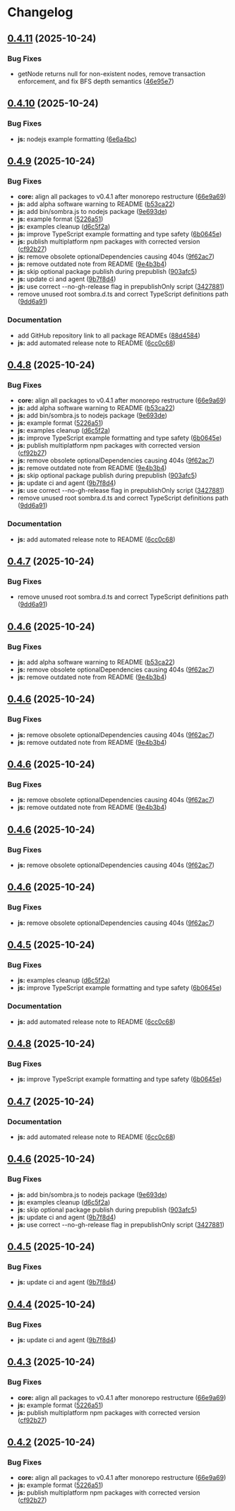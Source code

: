 # Changelog

## [0.4.11](https://github.com/maskdotdev/sombra/compare/sombrajs-v0.4.10...sombrajs-v0.4.11) (2025-10-24)


### Bug Fixes

* getNode returns null for non-existent nodes, remove transaction enforcement, and fix BFS depth semantics ([46e95e7](https://github.com/maskdotdev/sombra/commit/46e95e721fe9b0c59706166fdd0fb36418291917))

## [0.4.10](https://github.com/maskdotdev/sombra/compare/sombrajs-v0.4.9...sombrajs-v0.4.10) (2025-10-24)


### Bug Fixes

* **js:** nodejs example formatting ([6e6a4bc](https://github.com/maskdotdev/sombra/commit/6e6a4bc175a7e68151c2588aaa048848c78af3e4))

## [0.4.9](https://github.com/maskdotdev/sombra/compare/sombrajs-v0.4.8...sombrajs-v0.4.9) (2025-10-24)


### Bug Fixes

* **core:** align all packages to v0.4.1 after monorepo restructure ([66e9a69](https://github.com/maskdotdev/sombra/commit/66e9a69fc433064a43c8dd50ef2bac25e49fdf02))
* **js:** add alpha software warning to README ([b53ca22](https://github.com/maskdotdev/sombra/commit/b53ca223fda6e7b627d6f5dc9fcdabc0716ccafd))
* **js:** add bin/sombra.js to nodejs package ([9e693de](https://github.com/maskdotdev/sombra/commit/9e693de426b5297497efa7cf1bd6f5baab4f1490))
* **js:** example format ([5226a51](https://github.com/maskdotdev/sombra/commit/5226a51f34f7ca5df258f94de78fa2c561208316))
* **js:** examples cleanup ([d6c5f2a](https://github.com/maskdotdev/sombra/commit/d6c5f2a76ef104d7e5c3198d9ef229646c171d18))
* **js:** improve TypeScript example formatting and type safety ([6b0645e](https://github.com/maskdotdev/sombra/commit/6b0645e39c2862ef7b2ef2ea983074379ed39665))
* **js:** publish multiplatform npm packages with corrected version ([cf92b27](https://github.com/maskdotdev/sombra/commit/cf92b27badd31c06b35189a292ce5fbd6ff96e26))
* **js:** remove obsolete optionalDependencies causing 404s ([9f62ac7](https://github.com/maskdotdev/sombra/commit/9f62ac7d364f6b44a3bd9fa46e70657e2cfa273f))
* **js:** remove outdated note from README ([9e4b3b4](https://github.com/maskdotdev/sombra/commit/9e4b3b48098b11ac622afcdd7bbd5245bd751987))
* **js:** skip optional package publish during prepublish ([903afc5](https://github.com/maskdotdev/sombra/commit/903afc5af56a3a6f41602183fe8641cacfa004a5))
* **js:** update ci and agent ([9b7f8d4](https://github.com/maskdotdev/sombra/commit/9b7f8d476fea64cd7886a236d4484f44d43bca41))
* **js:** use correct --no-gh-release flag in prepublishOnly script ([3427881](https://github.com/maskdotdev/sombra/commit/34278811e0ea2b7a07bfb3a0cacb9f5d8b41c01a))
* remove unused root sombra.d.ts and correct TypeScript definitions path ([9dd6a91](https://github.com/maskdotdev/sombra/commit/9dd6a91318f984e2440ca401be40c3105331f96b))


### Documentation

* add GitHub repository link to all package READMEs ([88d4584](https://github.com/maskdotdev/sombra/commit/88d4584bb2fccc089ec6caabf7a3a675ebf91232))
* **js:** add automated release note to README ([6cc0c68](https://github.com/maskdotdev/sombra/commit/6cc0c684a5e5ccfd3f17c371cc061254ad51ad3c))

## [0.4.8](https://github.com/maskdotdev/sombra/compare/sombrajs-v0.4.7...sombrajs-v0.4.8) (2025-10-24)


### Bug Fixes

* **core:** align all packages to v0.4.1 after monorepo restructure ([66e9a69](https://github.com/maskdotdev/sombra/commit/66e9a69fc433064a43c8dd50ef2bac25e49fdf02))
* **js:** add alpha software warning to README ([b53ca22](https://github.com/maskdotdev/sombra/commit/b53ca223fda6e7b627d6f5dc9fcdabc0716ccafd))
* **js:** add bin/sombra.js to nodejs package ([9e693de](https://github.com/maskdotdev/sombra/commit/9e693de426b5297497efa7cf1bd6f5baab4f1490))
* **js:** example format ([5226a51](https://github.com/maskdotdev/sombra/commit/5226a51f34f7ca5df258f94de78fa2c561208316))
* **js:** examples cleanup ([d6c5f2a](https://github.com/maskdotdev/sombra/commit/d6c5f2a76ef104d7e5c3198d9ef229646c171d18))
* **js:** improve TypeScript example formatting and type safety ([6b0645e](https://github.com/maskdotdev/sombra/commit/6b0645e39c2862ef7b2ef2ea983074379ed39665))
* **js:** publish multiplatform npm packages with corrected version ([cf92b27](https://github.com/maskdotdev/sombra/commit/cf92b27badd31c06b35189a292ce5fbd6ff96e26))
* **js:** remove obsolete optionalDependencies causing 404s ([9f62ac7](https://github.com/maskdotdev/sombra/commit/9f62ac7d364f6b44a3bd9fa46e70657e2cfa273f))
* **js:** remove outdated note from README ([9e4b3b4](https://github.com/maskdotdev/sombra/commit/9e4b3b48098b11ac622afcdd7bbd5245bd751987))
* **js:** skip optional package publish during prepublish ([903afc5](https://github.com/maskdotdev/sombra/commit/903afc5af56a3a6f41602183fe8641cacfa004a5))
* **js:** update ci and agent ([9b7f8d4](https://github.com/maskdotdev/sombra/commit/9b7f8d476fea64cd7886a236d4484f44d43bca41))
* **js:** use correct --no-gh-release flag in prepublishOnly script ([3427881](https://github.com/maskdotdev/sombra/commit/34278811e0ea2b7a07bfb3a0cacb9f5d8b41c01a))
* remove unused root sombra.d.ts and correct TypeScript definitions path ([9dd6a91](https://github.com/maskdotdev/sombra/commit/9dd6a91318f984e2440ca401be40c3105331f96b))


### Documentation

* **js:** add automated release note to README ([6cc0c68](https://github.com/maskdotdev/sombra/commit/6cc0c684a5e5ccfd3f17c371cc061254ad51ad3c))

## [0.4.7](https://github.com/maskdotdev/sombra/compare/sombrajs-v0.4.6...sombrajs-v0.4.7) (2025-10-24)


### Bug Fixes

* remove unused root sombra.d.ts and correct TypeScript definitions path ([9dd6a91](https://github.com/maskdotdev/sombra/commit/9dd6a91318f984e2440ca401be40c3105331f96b))

## [0.4.6](https://github.com/maskdotdev/sombra/compare/sombrajs-v0.4.5...sombrajs-v0.4.6) (2025-10-24)


### Bug Fixes

* **js:** add alpha software warning to README ([b53ca22](https://github.com/maskdotdev/sombra/commit/b53ca223fda6e7b627d6f5dc9fcdabc0716ccafd))
* **js:** remove obsolete optionalDependencies causing 404s ([9f62ac7](https://github.com/maskdotdev/sombra/commit/9f62ac7d364f6b44a3bd9fa46e70657e2cfa273f))
* **js:** remove outdated note from README ([9e4b3b4](https://github.com/maskdotdev/sombra/commit/9e4b3b48098b11ac622afcdd7bbd5245bd751987))

## [0.4.6](https://github.com/maskdotdev/sombra/compare/sombrajs-v0.4.5...sombrajs-v0.4.6) (2025-10-24)


### Bug Fixes

* **js:** remove obsolete optionalDependencies causing 404s ([9f62ac7](https://github.com/maskdotdev/sombra/commit/9f62ac7d364f6b44a3bd9fa46e70657e2cfa273f))
* **js:** remove outdated note from README ([9e4b3b4](https://github.com/maskdotdev/sombra/commit/9e4b3b48098b11ac622afcdd7bbd5245bd751987))

## [0.4.6](https://github.com/maskdotdev/sombra/compare/sombrajs-v0.4.5...sombrajs-v0.4.6) (2025-10-24)


### Bug Fixes

* **js:** remove obsolete optionalDependencies causing 404s ([9f62ac7](https://github.com/maskdotdev/sombra/commit/9f62ac7d364f6b44a3bd9fa46e70657e2cfa273f))
* **js:** remove outdated note from README ([9e4b3b4](https://github.com/maskdotdev/sombra/commit/9e4b3b48098b11ac622afcdd7bbd5245bd751987))

## [0.4.6](https://github.com/maskdotdev/sombra/compare/sombrajs-v0.4.5...sombrajs-v0.4.6) (2025-10-24)


### Bug Fixes

* **js:** remove obsolete optionalDependencies causing 404s ([9f62ac7](https://github.com/maskdotdev/sombra/commit/9f62ac7d364f6b44a3bd9fa46e70657e2cfa273f))

## [0.4.6](https://github.com/maskdotdev/sombra/compare/sombrajs-v0.4.5...sombrajs-v0.4.6) (2025-10-24)


### Bug Fixes

* **js:** remove obsolete optionalDependencies causing 404s ([9f62ac7](https://github.com/maskdotdev/sombra/commit/9f62ac7d364f6b44a3bd9fa46e70657e2cfa273f))

## [0.4.5](https://github.com/maskdotdev/sombra/compare/sombrajs-v0.4.4...sombrajs-v0.4.5) (2025-10-24)


### Bug Fixes

* **js:** examples cleanup ([d6c5f2a](https://github.com/maskdotdev/sombra/commit/d6c5f2a76ef104d7e5c3198d9ef229646c171d18))
* **js:** improve TypeScript example formatting and type safety ([6b0645e](https://github.com/maskdotdev/sombra/commit/6b0645e39c2862ef7b2ef2ea983074379ed39665))


### Documentation

* **js:** add automated release note to README ([6cc0c68](https://github.com/maskdotdev/sombra/commit/6cc0c684a5e5ccfd3f17c371cc061254ad51ad3c))

## [0.4.8](https://github.com/maskdotdev/sombra/compare/sombrajs-v0.4.7...sombrajs-v0.4.8) (2025-10-24)


### Bug Fixes

* **js:** improve TypeScript example formatting and type safety ([6b0645e](https://github.com/maskdotdev/sombra/commit/6b0645e39c2862ef7b2ef2ea983074379ed39665))

## [0.4.7](https://github.com/maskdotdev/sombra/compare/sombrajs-v0.4.6...sombrajs-v0.4.7) (2025-10-24)


### Documentation

* **js:** add automated release note to README ([6cc0c68](https://github.com/maskdotdev/sombra/commit/6cc0c684a5e5ccfd3f17c371cc061254ad51ad3c))

## [0.4.6](https://github.com/maskdotdev/sombra/compare/sombrajs-v0.4.5...sombrajs-v0.4.6) (2025-10-24)


### Bug Fixes

* **js:** add bin/sombra.js to nodejs package ([9e693de](https://github.com/maskdotdev/sombra/commit/9e693de426b5297497efa7cf1bd6f5baab4f1490))
* **js:** examples cleanup ([d6c5f2a](https://github.com/maskdotdev/sombra/commit/d6c5f2a76ef104d7e5c3198d9ef229646c171d18))
* **js:** skip optional package publish during prepublish ([903afc5](https://github.com/maskdotdev/sombra/commit/903afc5af56a3a6f41602183fe8641cacfa004a5))
* **js:** update ci and agent ([9b7f8d4](https://github.com/maskdotdev/sombra/commit/9b7f8d476fea64cd7886a236d4484f44d43bca41))
* **js:** use correct --no-gh-release flag in prepublishOnly script ([3427881](https://github.com/maskdotdev/sombra/commit/34278811e0ea2b7a07bfb3a0cacb9f5d8b41c01a))

## [0.4.5](https://github.com/maskdotdev/sombra/compare/sombrajs-v0.4.4...sombrajs-v0.4.5) (2025-10-24)


### Bug Fixes

* **js:** update ci and agent ([9b7f8d4](https://github.com/maskdotdev/sombra/commit/9b7f8d476fea64cd7886a236d4484f44d43bca41))

## [0.4.4](https://github.com/maskdotdev/sombra/compare/sombrajs-v0.4.3...sombrajs-v0.4.4) (2025-10-24)


### Bug Fixes

* **js:** update ci and agent ([9b7f8d4](https://github.com/maskdotdev/sombra/commit/9b7f8d476fea64cd7886a236d4484f44d43bca41))

## [0.4.3](https://github.com/maskdotdev/sombra/compare/sombrajs-v0.4.2...sombrajs-v0.4.3) (2025-10-24)


### Bug Fixes

* **core:** align all packages to v0.4.1 after monorepo restructure ([66e9a69](https://github.com/maskdotdev/sombra/commit/66e9a69fc433064a43c8dd50ef2bac25e49fdf02))
* **js:** example format ([5226a51](https://github.com/maskdotdev/sombra/commit/5226a51f34f7ca5df258f94de78fa2c561208316))
* **js:** publish multiplatform npm packages with corrected version ([cf92b27](https://github.com/maskdotdev/sombra/commit/cf92b27badd31c06b35189a292ce5fbd6ff96e26))

## [0.4.2](https://github.com/maskdotdev/sombra/compare/v0.4.1...v0.4.2) (2025-10-24)


### Bug Fixes

* **core:** align all packages to v0.4.1 after monorepo restructure ([66e9a69](https://github.com/maskdotdev/sombra/commit/66e9a69fc433064a43c8dd50ef2bac25e49fdf02))
* **js:** example format ([5226a51](https://github.com/maskdotdev/sombra/commit/5226a51f34f7ca5df258f94de78fa2c561208316))
* **js:** publish multiplatform npm packages with corrected version ([cf92b27](https://github.com/maskdotdev/sombra/commit/cf92b27badd31c06b35189a292ce5fbd6ff96e26))
